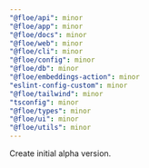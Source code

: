```yaml
---
"@floe/api": minor
"@floe/app": minor
"@floe/docs": minor
"@floe/web": minor
"@floe/cli": minor
"@floe/config": minor
"@floe/db": minor
"@floe/embeddings-action": minor
"eslint-config-custom": minor
"@floe/tailwind": minor
"tsconfig": minor
"@floe/types": minor
"@floe/ui": minor
"@floe/utils": minor
---
```


Create initial alpha version.
